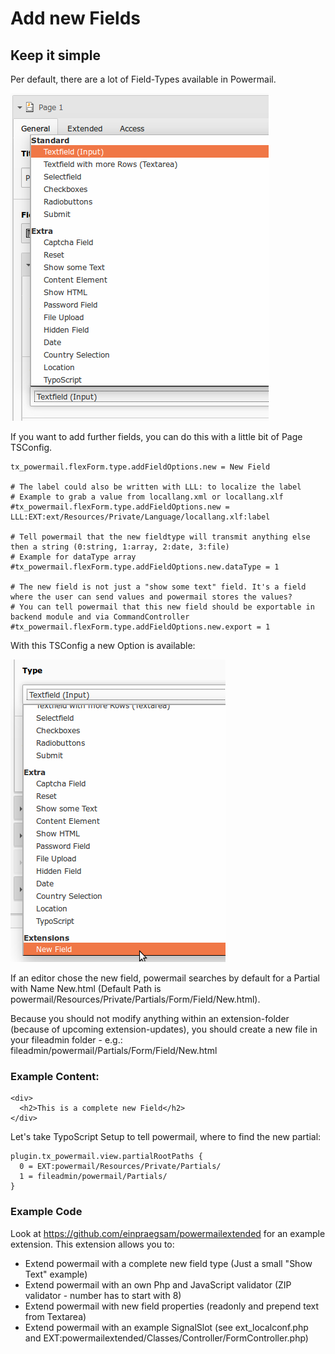 # Add new Fields

## Keep it simple

Per default, there are a lot of Field-Types available in Powermail.

![developer_new_fields1](../Images/developer_new_fields1.png)

If you want to add further fields, you can do this with a little bit of Page TSConfig.

```
tx_powermail.flexForm.type.addFieldOptions.new = New Field

# The label could also be written with LLL: to localize the label
# Example to grab a value from locallang.xml or locallang.xlf
#tx_powermail.flexForm.type.addFieldOptions.new = LLL:EXT:ext/Resources/Private/Language/locallang.xlf:label

# Tell powermail that the new fieldtype will transmit anything else then a string (0:string, 1:array, 2:date, 3:file)
# Example for dataType array
#tx_powermail.flexForm.type.addFieldOptions.new.dataType = 1

# The new field is not just a "show some text" field. It's a field where the user can send values and powermail stores the values?
# You can tell powermail that this new field should be exportable in backend module and via CommandController
#tx_powermail.flexForm.type.addFieldOptions.new.export = 1
```


With this TSConfig a new Option is available:

![developer_new_fields2](../Images/developer_new_fields2.png)

If an editor chose the new field, powermail searches by default for a Partial with Name New.html
(Default Path is powermail/Resources/Private/Partials/Form/Field/New.html).

Because you should not modify anything within an extension-folder (because of upcoming extension-updates),
you should create a new file in your fileadmin folder - e.g.: fileadmin/powermail/Partials/Form/Field/New.html

### Example Content:

```
<div>
  <h2>This is a complete new Field</h2>
</div>
```

Let's take TypoScript Setup to tell powermail, where to find the new partial:

```
plugin.tx_powermail.view.partialRootPaths {
  0 = EXT:powermail/Resources/Private/Partials/
  1 = fileadmin/powermail/Partials/
}
```

### Example Code

Look at https://github.com/einpraegsam/powermailextended for an example extension.
This extension allows you to:

- Extend powermail with a complete new field type (Just a small "Show Text" example)
- Extend powermail with an own Php and JavaScript validator (ZIP validator - number has to start with 8)
- Extend powermail with new field properties (readonly and prepend text from Textarea)
- Extend powermail with an example SignalSlot (see ext_localconf.php and EXT:powermailextended/Classes/Controller/FormController.php)
